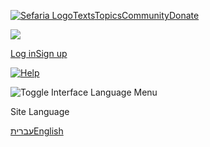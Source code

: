 [![Sefaria Logo](/static/img/logo.svg)](https://www.sefaria.org/)[Texts](https://www.sefaria.org/texts)[Topics](https://www.sefaria.org/topics)[Community](https://www.sefaria.org/community)[Donate](https://donate.sefaria.org/give/451346/#!/donation/checkout?c_src=Header)

![](/static/icons/iconmonstr-magnifier-2.svg)

[Log in](https://www.sefaria.org/login?next=/)[Sign up](https://www.sefaria.org/register?next=/)

[![Help](/static/img/help.svg)](https://www.sefaria.org/collections/sefaria-faqs)

![Toggle Interface Language Menu](/static/icons/globe-wire.svg)

Site Language

[עברית](https://www.sefaria.org/interface/hebrew?next=/)[English](https://www.sefaria.org/interface/english?next=/)